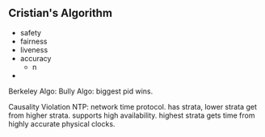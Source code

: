 ## Cristian's Algorithm
- safety 
- fairness
- liveness
- accuracy
	- n
- 
Berkeley Algo:
Bully Algo: biggest pid wins.


Causality Violation 
NTP: network time protocol. has strata, lower strata get from higher strata. supports high availability. highest strata gets time from highly accurate physical clocks.
